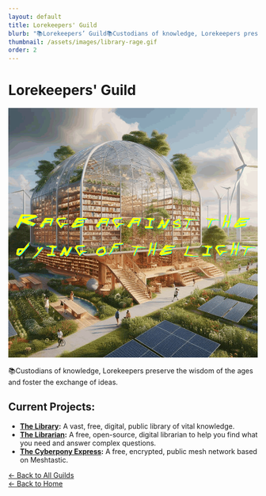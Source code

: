 ```yaml
---
layout: default
title: Lorekeepers' Guild
blurb: "📚Lorekeepers’ Guild📚Custodians of knowledge, Lorekeepers preserve the wisdom of the ages and foster the exchange of ideas."
thumbnail: /assets/images/library-rage.gif
order: 2
---
```


# Lorekeepers' Guild

<img src="/assets/images/library-rage.gif" alt="Rage against the dying of the light" class="photo">

📚Custodians of knowledge, Lorekeepers preserve the wisdom of the ages and foster the exchange of ideas.

## Current Projects:

- **[The Library](/guilds/lorekeepers/library):** A vast, free, digital, public library of vital knowledge.  
- **[The Librarian](/guilds/lorekeepers/librarian):** A free, open-source, digital librarian to help you find what you need and answer complex questions.  
- **[The Cyberpony Express](/guilds/lorekeepers/cyberpony-express):** A free, encrypted, public mesh network based on Meshtastic.  

[← Back to All Guilds](/guilds/)  
[← Back to Home](/)
